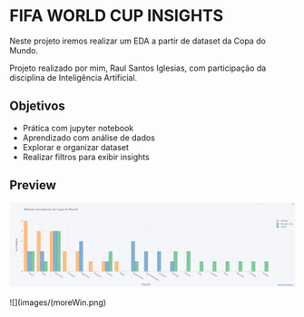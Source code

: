 
# FIFA WORLD CUP INSIGHTS

Neste projeto iremos realizar um EDA a partir de dataset da Copa do Mundo.

Projeto realizado por mim, Raul Santos Iglesias, com participação da disciplina de Inteligência Artificial. 


## Objetivos

- Prática com jupyter notebook
- Aprendizado com análise de dados
- Explorar e organizar dataset
- Realizar filtros para exibir insights


## Preview

![](images/moreWin.png)

![](images/(moreWin.png)
